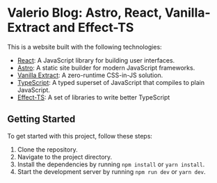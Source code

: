 # Valerio Blog: Astro, React, Vanilla-Extract and Effect-TS

This is a website built with the following technologies:

- [React](https://reactjs.org/): A JavaScript library for building user interfaces.
- [Astro](https://astro.build/): A static site builder for modern JavaScript frameworks.
- [Vanilla Extract](https://github.com/vanilla-extract-css/vanilla-extract): A zero-runtime CSS-in-JS solution.
- [TypeScript](https://www.typescriptlang.org/): A typed superset of JavaScript that compiles to plain JavaScript.
- [Effect-TS](https://github.com/Effect-TS): A set of libraries to write better TypeScript

## Getting Started

To get started with this project, follow these steps:

1. Clone the repository.
2. Navigate to the project directory.
3. Install the dependencies by running `npm install` or `yarn install`.
4. Start the development server by running `npm run dev` or `yarn dev`.
